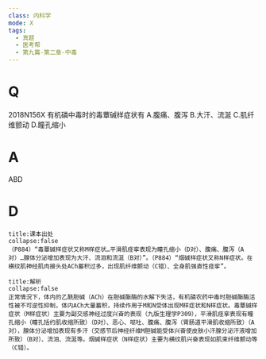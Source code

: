 ```yaml
---
class: 内科学
mode: X
tags:
  - 真题
  - 医考帮
  - 第九篇-第二章-中毒
---
```


# Q
2018N156X 有机磷中毒时的毒蕈碱样症状有
A.腹痛、腹泻
B.大汗、流涎
C.肌纤维颤动
D.瞳孔缩小

# A
ABD
# D
```ad-note
title:课本出处
collapse:false
（P884）“毒蕈碱样症状又称M样症状…平滑肌痉挛表现为瞳孔缩小（D对）、腹痛、腹泻（A对）…腺体分泌增加表现为大汗、流泪和流涎（B对）”。（P884）“烟碱样症状又称N样症状。在横纹肌神经肌肉接头处ACh蓄积过多，出现肌纤维颤动（C错）、全身肌强直性痉挛”。
```

```ad-summary
title:解析
collapse:false
正常情況下，体内的乙酰胆碱（ACh）在胆碱酯酶的水解下失活，有机磷农药中毒时胆碱酯酶活性被不可逆性抑制，体内ACh大量蓄积，持续作用于M和N受体出现M样症状和N样症状。毒蕈碱样症状（M样症状）主要为副交感神经过度兴奋的表现（九版生理学P309），平滑肌痉挛表现有瞳孔缩小（瞳孔括约肌收缩所致）（D对）、恶心、呕吐、腹痛、腹泻（胃肠道平滑肌收缩所致）（A对），腺体分泌增加表现有多汗（交感节后神经纤维M胆碱能受体兴奋使皮肤小汗腺分泌汗液增加所致）（B对）、流泪、流涎等。烟碱样症状（N样症状）主要为横纹肌兴奋表现如肌束纤维颤动等（C错）。
```

